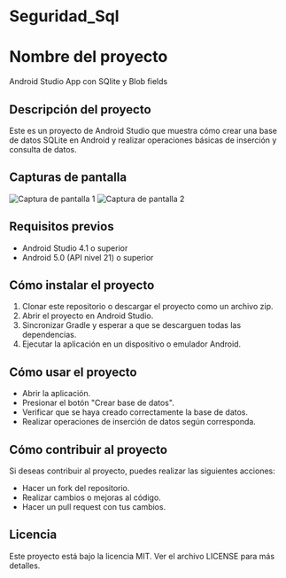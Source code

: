 # Seguridad_Sql
# Nombre del proyecto

Android Studio App con SQlite y Blob fields

## Descripción del proyecto

Este es un proyecto de Android Studio que muestra cómo crear una base de datos SQLite en Android y realizar operaciones básicas de inserción y consulta de datos.

## Capturas de pantalla

![Captura de pantalla 1](/screenshots/screenshot1.png)
![Captura de pantalla 2](/screenshots/screenshot2.png)

## Requisitos previos

- Android Studio 4.1 o superior
- Android 5.0 (API nivel 21) o superior

## Cómo instalar el proyecto

1. Clonar este repositorio o descargar el proyecto como un archivo zip.
2. Abrir el proyecto en Android Studio.
3. Sincronizar Gradle y esperar a que se descarguen todas las dependencias.
4. Ejecutar la aplicación en un dispositivo o emulador Android.

## Cómo usar el proyecto

- Abrir la aplicación.
- Presionar el botón "Crear base de datos".
- Verificar que se haya creado correctamente la base de datos.
- Realizar operaciones de inserción de datos según corresponda.

## Cómo contribuir al proyecto

Si deseas contribuir al proyecto, puedes realizar las siguientes acciones:

- Hacer un fork del repositorio.
- Realizar cambios o mejoras al código.
- Hacer un pull request con tus cambios.

## Licencia

Este proyecto está bajo la licencia MIT. Ver el archivo LICENSE para más detalles.
